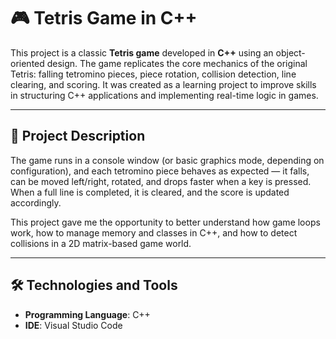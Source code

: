 # 🎮 Tetris Game in C++

This project is a classic **Tetris game** developed in **C++** using an object-oriented design. The game replicates the core mechanics of the original Tetris: falling tetromino pieces, piece rotation, collision detection, line clearing, and scoring. It was created as a learning project to improve skills in structuring C++ applications and implementing real-time logic in games.

---

## 🧩 Project Description

The game runs in a console window (or basic graphics mode, depending on configuration), and each tetromino piece behaves as expected — it falls, can be moved left/right, rotated, and drops faster when a key is pressed. When a full line is completed, it is cleared, and the score is updated accordingly.

This project gave me the opportunity to better understand how game loops work, how to manage memory and classes in C++, and how to detect collisions in a 2D matrix-based game world.

---

## 🛠️ Technologies and Tools

- **Programming Language**: C++
- **IDE**: Visual Studio Code 




